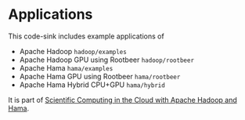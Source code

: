 Applications
================

This code-sink includes example applications of

- Apache Hadoop `hadoop/examples`
- Apache Hadoop GPU using Rootbeer `hadoop/rootbeer` 
- Apache Hama `hama/examples`
- Apache Hama GPU using Rootbeer `hama/rootbeer`
- Apache Hama Hybrid CPU+GPU `hama/hybrid`

It is part of [Scientific Computing in the Cloud with Apache Hadoop and Hama](http://hadoop.illecker.at).
